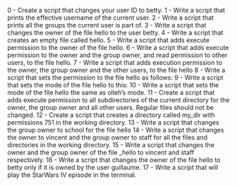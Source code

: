 0 - Create a script that changes your user ID to betty. 
1 - Write a script that prints the effective username of the current user. 
2 - Write a script that prints all the groups the current user is part of. 
3 - Write a script that changes the owner of the file hello to the user betty. 
4 - Write a script that creates an empty file called hello. 
5 - Write a script that adds execute permission to the owner of the file hello. 
6 - Write a script that adds execute permission to the owner and the group owner, and read permission to other users, to the file hello. 
7 - Write a script that adds execution permission to the owner, the group owner and the other users, to the file hello 
8 - Write a script that sets the permission to the file hello as follows:
9 - Write a script that sets the mode of the file hello to this: 
10 - Write a script that sets the mode of the file hello the same as olleh’s mode. 
11 - Create a script that adds execute permission to all subdirectories of the current directory for the owner, the group owner and all other users. Regular files should not be changed. 
12 - Create a script that creates a directory called my_dir with permissions 751 in the working directory. 
13 - Write a script that changes the group owner to school for the file hello 
14 - Write a script that changes the owner to vincent and the group owner to staff for all the files and directories in the working directory. 
15 - Write a script that changes the owner and the group owner of the file _hello to vincent and staff respectively. 
16 - Write a script that changes the owner of the file hello to betty only if it is owned by the user guillaume.
17 - Write a script that will play the StarWars IV episode in the terminal.

